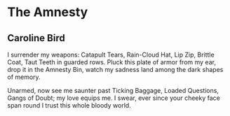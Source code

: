 # The Amnesty
## Caroline Bird
I surrender my weapons:
Catapult Tears, Rain-Cloud Hat,
Lip Zip, Brittle Coat, Taut Teeth
in guarded rows. Pluck this plate
of armor from my ear, drop
it in the Amnesty Bin,
watch my sadness land among
the dark shapes of memory.

Unarmed, now see me saunter
past Ticking Baggage, Loaded
Questions, Gangs of Doubt; my love
equips me. I swear, ever
since your cheeky face span round
I trust this whole bloody world.
